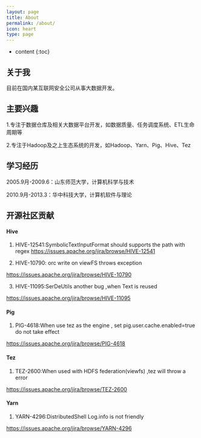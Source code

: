 ```yaml
---
layout: page
title: About
permalink: /about/
icon: heart
type: page
---
```


* content
{:toc}

## 关于我


目前在国内某互联网安全公司从事大数据开发。


## 主要兴趣


1.专注于数据仓库及相关大数据平台开发，如数据质量、任务调度系统、ETL生命周期等

2.专注于Hadoop及之上生态系统的开发，如Hadoop、Yarn、Pig、Hive、Tez

## 学习经历


2005.9月-2009.6：山东师范大学，计算机科学与技术

2010.9月-2013.3：华中科技大学，计算机软件与理论

## 开源社区贡献

#### Hive

 1. HIVE-12541:SymbolicTextInputFormat should supports the path with regex
https://issues.apache.org/jira/browse/HIVE-12541

 2. HIVE-10790: orc write on viewFS throws exception
 
https://issues.apache.org/jira/browse/HIVE-10790

 3. HIVE-11095:SerDeUtils another bug ,when Text is reused
 
https://issues.apache.org/jira/browse/HIVE-11095

#### Pig

 1. PIG-4618:When use tez as the engine , set pig.user.cache.enabled=true do not take effect
 
https://issues.apache.org/jira/browse/PIG-4618

#### Tez

 1. TEZ-2600:When used with HDFS federation(viewfs) ,tez will throw a error
 
https://issues.apache.org/jira/browse/TEZ-2600

#### Yarn

 1. YARN-4296:DistributedShell Log.info is not friendly
 
https://issues.apache.org/jira/browse/YARN-4296
